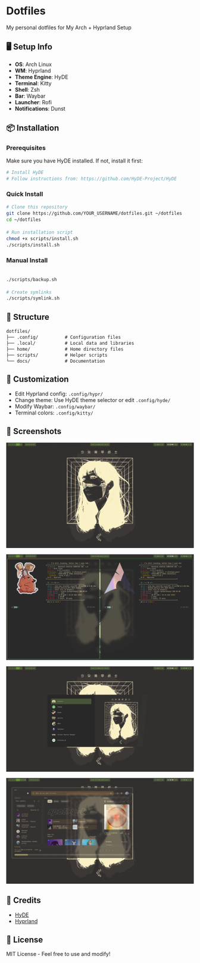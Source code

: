 # Dotfiles

My personal dotfiles for My Arch + Hyprland Setup

## 🖥️ Setup Info

- **OS**: Arch Linux
- **WM**: Hyprland
- **Theme Engine**: HyDE
- **Terminal**: Kitty
- **Shell**: Zsh
- **Bar**: Waybar
- **Launcher**: Rofi
- **Notifications**: Dunst

## 📦 Installation

### Prerequisites

Make sure you have HyDE installed. If not, install it first:
```bash
# Install HyDE
# Follow instructions from: https://github.com/HyDE-Project/HyDE
```

### Quick Install

```bash
# Clone this repository
git clone https://github.com/YOUR_USERNAME/dotfiles.git ~/dotfiles
cd ~/dotfiles

# Run installation script
chmod +x scripts/install.sh
./scripts/install.sh
```

### Manual Install

```bash

./scripts/backup.sh

# Create symlinks
./scripts/symlink.sh
```

## 📁 Structure

```
dotfiles/
├── .config/          # Configuration files
├── .local/           # Local data and libraries
├── home/             # Home directory files
├── scripts/          # Helper scripts
└── docs/             # Documentation
```

## 🎨 Customization

- Edit Hyprland config: `.config/hypr/`
- Change theme: Use HyDE theme selector or edit `.config/hyde/`
- Modify Waybar: `.config/waybar/`
- Terminal colors: `.config/kitty/`

## 📸 Screenshots

![display](images/251012_07h34m09s_screenshot.png)

![terminal](images/251012_07h38m12s_screenshot.png)

![rofi](images/251012_07h39m21s_screenshot.png)

![spotify](images/251012_07h40m45s_screenshot.png)

## 🙏 Credits

- [HyDE](https://github.com/HyDE-Project/HyDE)
- [Hyprland](https://hyprland.org/)

## 📝 License

MIT License - Feel free to use and modify!